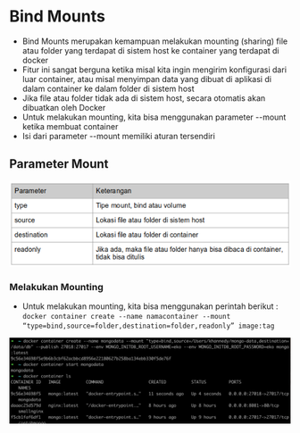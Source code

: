 # Bind Mounts

- Bind Mounts merupakan kemampuan melakukan mounting (sharing) file atau folder yang terdapat di sistem host ke container yang terdapat di docker
- Fitur ini sangat berguna ketika misal kita ingin mengirim konfigurasi dari luar container, atau misal menyimpan data yang dibuat di aplikasi di dalam container ke dalam folder di sistem host 
- Jika file atau folder tidak ada di sistem host, secara otomatis akan dibuatkan oleh Docker 
- Untuk melakukan mounting, kita bisa menggunakan parameter --mount ketika membuat container 
- Isi dari parameter --mount memiliki aturan tersendiri 

## Parameter Mount

![img_19.png](images/img_19.png)

### Melakukan Mounting

- Untuk melakukan mounting, kita bisa menggunakan perintah berikut : ```docker container create --name namacontainer --mount “type=bind,source=folder,destination=folder,readonly” image:tag```

![img_20.png](images/img_20.png)
